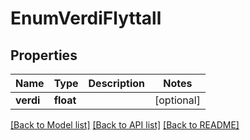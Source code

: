 # EnumVerdiFlyttall

## Properties
Name | Type | Description | Notes
------------ | ------------- | ------------- | -------------
**verdi** | **float** |  | [optional] 

[[Back to Model list]](../README.md#documentation-for-models) [[Back to API list]](../README.md#documentation-for-api-endpoints) [[Back to README]](../README.md)

